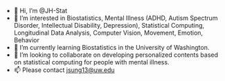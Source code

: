 - 👋 Hi, I’m @JH-Stat
- 👀 I’m interested in Biostatistics, Mental Illness (ADHD, Autism Spectrum Disorder, Intellectual Disability, Depression), Statistical Computing, Longitudinal Data Analysis, Computer Vision, Movement, Emotion, Behavior
- 🌱 I’m currently learning Biostatistics in the University of Washington.
- 💞️ I’m looking to collaborate on developing personalized contents based on statistical computing for people with mental illness.
- 📫 Please contact jsung13@uw.edu

<!---
JH-Stat/JH-Stat is a ✨ special ✨ repository because its `README.md` (this file) appears on your GitHub profile.
You can click the Preview link to take a look at your changes.
--->

